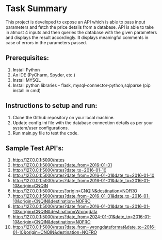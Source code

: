 # Task Summary

This project is developed to expose an API which is able to pass input parameters and fetch the price details from a database.
API is able to take in atmost 4 inputs and then queries the database with the given parameters and displays the result accordingly.
It displays meaningful comments in case of errors in the parameters passed.

## Prerequisites:

1. Install Python
2. An IDE (PyCharm, Spyder, etc.)
3. Install MYSQL
4. Install python libraries - flask, mysql-connector-python,sqlparse (pip install in cmd)

## Instructions to setup and run:

1. Clone the Github repository on your local machine.
2. Update config.ini file with the database connection details as per your system/user configurations.
3. Run main.py file to test the code.


## Sample Test API's:

1. http://127.0.0.1:5000/rates
2. http://127.0.0.1:5000/rates?date_from=2016-01-01
3. http://127.0.0.1:5000/rates?date_to=2016-01-10
4. http://127.0.0.1:5000/rates?date_from=2016-01-01&date_to=2016-01-10
5. http://127.0.0.1:5000/rates?date_from=2016-01-01&date_to=2016-01-10&origin=CNQIN
6. http://127.0.0.1:5000/rates?origin=CNQIN&destination=NOFRO
7. http://127.0.0.1:5000/rates?date_from=2016-01-01&date_to=2016-01-10&origin=CNQIN&destination=NOFRO
8. http://127.0.0.1:5000/rates?date_from=2016-01-01&date_to=2016-01-10&origin=CNQIN&destination=Wrongdata
9. http://127.0.0.1:5000/rates?date_from=2024-01-01&date_to=2016-01-10&origin=CNQIN&destination=NOFRO
10. http://127.0.0.1:5000/rates?date_from=wrongdateformat&date_to=2016-01-10&origin=CNQIN&destination=NOFRO
